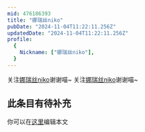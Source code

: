 ```yaml
---
mid: 476186393
title: "娜瑞丝niko"
pubDate: "2024-11-04T11:22:11.256Z"
updatedDate: "2024-11-04T11:22:11.256Z"
profile:
  {
    Nickname: ["娜瑞丝niko"],
  }
---
```


关注[娜瑞丝niko](https://space.bilibili.com/476186393)谢谢喵~ 关注[娜瑞丝niko](https://space.bilibili.com/476186393)谢谢喵~

## 此条目有待补充
你可以在[这里](https://github.com/Yuhanawa/VTuber.ICU/edit/master/src/content/v/娜瑞丝niko/index.md)编辑本文
